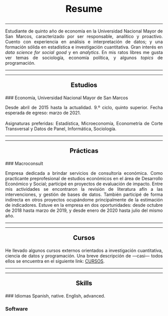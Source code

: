 <p align="center" style="font-size:30px; color: black;"><b>Resume</b></p>

---

<p align="justify">Estudiante de quinto año de economía en la Universidad Nacional Mayor de San Marcos, caracterizado por ser responsable, analítico y proactivo. Cuento con experiencia en análisis e interpretación de datos; y una formación sólida en estadística e investigación cuantitativa. Gran interés en <i>data science for social good</i> y en <i>analytics</i>. En mis ratos libres me gusta ver temas de sociología, economía política, y algunos <i>topics</i> de programación.</p>

---
---

<p align="center" style="font-size:20px; color: black;"><b>Estudios</b></p>
### Economía, Universidad Nacional Mayor de San Marcos
<!--<img src="images/LogoSanmarcos.png?raw=true" width="270" height="71" />-->
<p align="justify">Desde abril de 2015 hasta la actualidad. 9.º ciclo, quinto superior. Fecha esperada de egreso: marzo de 2021.
  <br>
  <br>
Asignaturas preferidas: Estadística, Microeconomía, Econometría de Corte Transversal y Datos de Panel, Informática, Sociología.
</p>

---
---

<p align="center" style="font-size:20px; color: black;"><b>Prácticas</b></p>
### Macroconsult
<!--<img src="images/LogoMacroconsult.png?raw=true" width="220" height="53" />-->
<p align="justify">Empresa dedicada a brindar servicios de consultoría económica. Como practicante preprofesional de estudios económicos en el área de Desarrollo Económico y Social; participé en proyectos de evaluación de impacto. Entre mis actividades se encontraron la revisión de literatura afín a las intervenciones, y gestión de bases de datos. También participé de forma indirecta en otros proyectos ocupándome principalmente de la estimación de indicadores. Estuve en la empresa en dos oportunidades: desde octubre de 2018 hasta marzo de 2019, y desde enero de 2020 hasta julio del mismo año.
</p>

---
---

<p align="center" style="font-size:20px; color: black;"><b>Cursos</b></p>

<p align="justify">He llevado algunos cursos externos orientados a investigación cuantitativa, ciencia de datos y programación. Una breve descripción de —casi— todos ellos se encuentra en el siguiente link: <a href="https://drodrigo96.github.io/courses_page">CURSOS</a>.</p>

---
---

<p align="center" style="font-size:20px; color: black;"><b>Skills</b></p>
### Idiomas
Spanish, native. English, advanced.

### Software
<!--<p align="justify">MS Office, upper intermediate. Stata, upper intermediate. Python 3, intermediate. RStudio, basics. SQL/MySQL, basics.</p>-->
<!--<p style="text-align:center;"><img src="images/LogosSoftware.png?raw=true" width="170" height="164" /></p>-->
   <head>
      <script type = "text/javascript" src = "https://www.gstatic.com/charts/loader.js">
      </script>
      <script type = "text/javascript">
         google.charts.load('current', {packages: ['corechart']});
      </script>
   </head>

   <body>
      <div id = "container" style = "width: 550px; height: 400px; margin: 0 auto">
      </div>
      <script language = "JavaScript">
         function drawChart() {
            // Define the chart to be drawn.
            var data = google.visualization.arrayToDataTable([
               ['Year', 'Nivel', { role: 'tooltip'}, { role: 'style' }],
               ['MS Office\nStata',  3, 'Upper intermediate', '#DB4437'],
               ['Python 3',  2, 'Intermediate','#F0BE32'],
               ['R\nMySQL\nSQL Server',  1, 'Basics', '#2EB67D'],
							 ['JavaScript\nCSS\nHTML',  0.3, 'Front end is important. Currently working on this!', '#4285F4']
            ]);

            var options = {
							hAxis: { textPosition: 'none' , ticks: [0, 1, 2, 3, 4], textStyle:{color: '#FFFFFF'}},
							legend: {position: 'none'},
							width: 500, height: 400,
							bar: {groupWidth: "70%"},
							chartArea: { left: 150, right: 5 },
					};

            // Instantiate and draw the chart.
            var chart = new google.visualization.BarChart(document.getElementById('container'));
            chart.draw(data, options);
         }
         google.charts.setOnLoadCallback(drawChart);
      </script>
   </body>

---
---

<p align="center" style="font-size:13px; color:black;">
  <a href="https://nbviewer.jupyter.org/github/DRodrigo96/SomeProjects/blob/master/Contagio%20COVID-19/Covid19%20Mapa%20Distrital.ipynb" target="_blank">COVID-19.PE: contagios por distrito</a>
  <br>
  <br>
  <iframe src="https://drodrigo96.github.io/COVID19.html" width="400" height="400"></iframe>
 </p>

---

<p align="center" style="font-size:13px; color:black;">
  Perú: educación e ingreso provincial 2019
  <br>
  <br>
  <img src="images/GraficoMapa.svg" width="307" height="450" />

</p>

---

<p align="center" style="font-size:13px; color:black;">
  <a href="https://nbviewer.jupyter.org/github/DRodrigo96/SomeProjects/blob/master/Martos%20WordCloud/MartosCloud.ipynb" target="_blank">Un nuevo premier, ¿qué dijo Walter Martos?</a>
  <br>
  <br>
  <img src="images/MartozSpeech.svg" width="400" height="278" />
 </p>
 
---

<p align="center" style="font-size:13px; color:black;">
  <a href="https://github.com/DRodrigo96/SomeProjects/tree/master/PE%20%C3%ADndice%20de%20proximidad" target="_blank">Índice de proximidad física por sector económico</a>
  <br>
  <br>
  <svg viewBox="0 0 593 397" width="400" height="267" xmlns="http://www.w3.org/2000/svg" xmlns:xlink="http://www.w3.org/1999/xlink" overflow="hidden"><defs><clipPath id="clip0"><rect x="310" y="179" width="593" height="397"/></clipPath><clipPath id="clip1"><rect x="310" y="179" width="592" height="395"/></clipPath><clipPath id="clip2"><rect x="310" y="179" width="592" height="395"/></clipPath><clipPath id="clip3"><rect x="375" y="188" width="505" height="334"/></clipPath><clipPath id="clip4"><rect x="375" y="188" width="505" height="334"/></clipPath><clipPath id="clip5"><rect x="375" y="188" width="505" height="334"/></clipPath><clipPath id="clip6"><rect x="375" y="188" width="505" height="334"/></clipPath><clipPath id="clip7"><rect x="375" y="188" width="505" height="334"/></clipPath><clipPath id="clip8"><rect x="375" y="188" width="505" height="334"/></clipPath><clipPath id="clip9"><rect x="375" y="188" width="505" height="334"/></clipPath><clipPath id="clip10"><rect x="375" y="188" width="505" height="334"/></clipPath><clipPath id="clip11"><rect x="375" y="188" width="505" height="334"/></clipPath><clipPath id="clip12"><rect x="375" y="188" width="505" height="334"/></clipPath><clipPath id="clip13"><rect x="375" y="188" width="505" height="334"/></clipPath><clipPath id="clip14"><rect x="375" y="188" width="505" height="334"/></clipPath><clipPath id="clip15"><rect x="375" y="188" width="505" height="334"/></clipPath><clipPath id="clip16"><rect x="375" y="188" width="505" height="334"/></clipPath><clipPath id="clip17"><rect x="375" y="188" width="505" height="334"/></clipPath><clipPath id="clip18"><rect x="310" y="179" width="592" height="395"/></clipPath><clipPath id="clip19"><rect x="310" y="179" width="592" height="395"/></clipPath><clipPath id="clip20"><rect x="310" y="179" width="592" height="395"/></clipPath><clipPath id="clip21"><rect x="310" y="179" width="592" height="395"/></clipPath><clipPath id="clip22"><rect x="310" y="179" width="592" height="395"/></clipPath><clipPath id="clip23"><rect x="310" y="179" width="592" height="395"/></clipPath><clipPath id="clip24"><rect x="310" y="179" width="592" height="395"/></clipPath><clipPath id="clip25"><rect x="310" y="179" width="592" height="395"/></clipPath><clipPath id="clip26"><rect x="310" y="179" width="592" height="395"/></clipPath><clipPath id="clip27"><rect x="310" y="179" width="592" height="395"/></clipPath><clipPath id="clip28"><rect x="310" y="179" width="592" height="395"/></clipPath><clipPath id="clip29"><rect x="310" y="179" width="592" height="395"/></clipPath><clipPath id="clip30"><rect x="310" y="179" width="592" height="395"/></clipPath><clipPath id="clip31"><rect x="310" y="179" width="592" height="395"/></clipPath><clipPath id="clip32"><rect x="310" y="179" width="592" height="395"/></clipPath><clipPath id="clip33"><rect x="310" y="179" width="592" height="395"/></clipPath><clipPath id="clip34"><rect x="310" y="179" width="592" height="395"/></clipPath><clipPath id="clip35"><rect x="310" y="179" width="592" height="395"/></clipPath><clipPath id="clip36"><rect x="310" y="179" width="592" height="395"/></clipPath><clipPath id="clip37"><rect x="310" y="179" width="592" height="395"/></clipPath><clipPath id="clip38"><rect x="310" y="179" width="592" height="395"/></clipPath><clipPath id="clip39"><rect x="310" y="179" width="592" height="395"/></clipPath><clipPath id="clip40"><rect x="310" y="179" width="592" height="395"/></clipPath><clipPath id="clip41"><rect x="310" y="179" width="592" height="395"/></clipPath><clipPath id="clip42"><rect x="310" y="179" width="592" height="395"/></clipPath><clipPath id="clip43"><rect x="310" y="179" width="592" height="395"/></clipPath><clipPath id="clip44"><rect x="310" y="179" width="592" height="395"/></clipPath><clipPath id="clip45"><rect x="310" y="179" width="592" height="395"/></clipPath><clipPath id="clip46"><rect x="310" y="179" width="592" height="395"/></clipPath><clipPath id="clip47"><rect x="310" y="179" width="592" height="395"/></clipPath><clipPath id="clip48"><rect x="310" y="179" width="592" height="395"/></clipPath><clipPath id="clip49"><rect x="310" y="179" width="592" height="395"/></clipPath><clipPath id="clip50"><rect x="310" y="179" width="592" height="395"/></clipPath><clipPath id="clip51"><rect x="310" y="179" width="592" height="395"/></clipPath><clipPath id="clip52"><rect x="310" y="179" width="592" height="395"/></clipPath><clipPath id="clip53"><rect x="310" y="179" width="592" height="395"/></clipPath><clipPath id="clip54"><rect x="310" y="179" width="592" height="395"/></clipPath><clipPath id="clip55"><rect x="310" y="179" width="592" height="395"/></clipPath><clipPath id="clip56"><rect x="310" y="179" width="592" height="395"/></clipPath><clipPath id="clip57"><rect x="310" y="179" width="592" height="395"/></clipPath><clipPath id="clip58"><rect x="310" y="179" width="592" height="395"/></clipPath><clipPath id="clip59"><rect x="310" y="179" width="592" height="395"/></clipPath><clipPath id="clip60"><rect x="310" y="179" width="592" height="395"/></clipPath><clipPath id="clip61"><rect x="310" y="179" width="592" height="395"/></clipPath><clipPath id="clip62"><rect x="310" y="179" width="592" height="395"/></clipPath><clipPath id="clip63"><rect x="310" y="179" width="593" height="396"/></clipPath><clipPath id="clip64"><rect x="310" y="179" width="593" height="396"/></clipPath></defs><g clip-path="url(#clip0)" transform="translate(-310 -179)"><g clip-path="url(#clip1)"><path d="M0 0 0.000104987 333" stroke="#BFBFBF" stroke-linejoin="round" stroke-miterlimit="10" fill="none" fill-rule="evenodd" transform="matrix(1 0 0 -1 375.5 521.5)"/></g><g clip-path="url(#clip2)"><path d="M375.5 521.5 879.5 521.5" stroke="#BFBFBF" stroke-linejoin="round" stroke-miterlimit="10" fill="none" fill-rule="evenodd"/></g><g clip-path="url(#clip3)"><path d="M380.5 398.5C380.5 380.275 395.275 365.5 413.5 365.5 431.725 365.5 446.5 380.275 446.5 398.5 446.5 416.725 431.725 431.5 413.5 431.5 395.275 431.5 380.5 416.725 380.5 398.5Z" fill="#7030A0" fill-rule="evenodd" fill-opacity="0.101961"/><path d="M380.5 398.5 381.188 391.875 383.125 385.688 386.125 380.063 390.188 375.188 395.063 371.125 400.688 368.125 406.875 366.188 413.5 365.5 420.188 366.188 426.375 368.125 431.938 371.125 436.875 375.188 440.875 380.063 443.938 385.688 445.813 391.875 446.5 398.5 445.813 405.188 443.938 411.375 440.875 416.938 436.875 421.875 431.938 425.875 426.375 428.938 420.188 430.813 413.5 431.5 406.875 430.813 400.688 428.938 395.063 425.875 390.188 421.875 386.125 416.938 383.125 411.375 381.188 405.188ZM382.5 404.917 384.359 410.855 387.237 416.191 391.134 420.927 395.811 424.764 401.205 427.701 407.14 429.5 413.501 430.16 419.924 429.499 425.855 427.702 431.19 424.764 435.927 420.927 439.764 416.19 442.702 410.855 444.499 404.924 445.16 398.501 444.5 392.14 442.701 386.205 439.764 380.811 435.927 376.134 431.191 372.237 425.855 369.359 419.917 367.5 413.501 366.84 407.146 367.5 401.205 369.36 395.811 372.237 391.134 376.134 387.237 380.811 384.36 386.205 382.5 392.146 381.84 398.501Z" fill="#7030A0"/></g><g clip-path="url(#clip4)"><path d="M526.5 396C526.5 386.887 533.887 379.5 543 379.5 552.113 379.5 559.5 386.887 559.5 396 559.5 405.113 552.113 412.5 543 412.5 533.887 412.5 526.5 405.113 526.5 396Z" fill="#7030A0" fill-rule="evenodd" fill-opacity="0.101961"/><path d="M526.5 396 526.813 392.688 527.813 389.625 529.313 386.813 531.375 384.375 533.813 382.313 536.625 380.813 539.688 379.813 543 379.5 546.313 379.813 549.438 380.813 552.25 382.313 554.688 384.375 556.688 386.813 558.188 389.625 559.188 392.688 559.5 396 559.188 399.313 558.188 402.438 556.688 405.25 554.688 407.688 552.25 409.688 549.438 411.188 546.313 412.188 543 412.5 539.688 412.188 536.625 411.188 533.813 409.688 531.375 407.688 529.313 405.25 527.813 402.438 526.813 399.313ZM528.126 399.044 529.046 401.916 530.422 404.497 532.315 406.734 534.556 408.573 537.15 409.956 539.96 410.874 543 411.161 546.044 410.874 548.916 409.954 551.506 408.573 553.74 406.74 555.573 404.506 556.954 401.916 557.874 399.044 558.161 396 557.874 392.96 556.956 390.15 555.573 387.556 553.734 385.315 551.497 383.422 548.916 382.046 546.044 381.126 543 380.839 539.96 381.126 537.15 382.044 534.565 383.422 532.321 385.321 530.422 387.565 529.044 390.15 528.126 392.96 527.839 396Z" fill="#7030A0"/></g><g clip-path="url(#clip5)"><path d="M505.5 478C505.5 474.962 508.186 472.5 511.5 472.5 514.814 472.5 517.5 474.962 517.5 478 517.5 481.038 514.814 483.5 511.5 483.5 508.186 483.5 505.5 481.038 505.5 478Z" fill="#7030A0" fill-rule="evenodd" fill-opacity="0.101961"/><path d="M505.5 478 506 475.875 507.25 474.125 509.188 472.938 511.5 472.5 513.813 472.938 515.75 474.125 517 475.875 517.5 478 517 480.125 515.75 481.875 513.813 483.063 511.5 483.5 509.188 483.063 507.25 481.875 506 480.125ZM507.238 479.564 508.178 480.88 509.676 481.798 511.5 482.143 513.324 481.798 514.822 480.88 515.762 479.564 516.13 478 515.762 476.436 514.822 475.12 513.324 474.202 511.5 473.857 509.676 474.202 508.178 475.12 507.238 476.436 506.87 478Z" fill="#7030A0"/></g><g clip-path="url(#clip6)"><path d="M665.5 309C665.5 300.992 671.992 294.5 680 294.5 688.008 294.5 694.5 300.992 694.5 309 694.5 317.008 688.008 323.5 680 323.5 671.992 323.5 665.5 317.008 665.5 309Z" fill="#7030A0" fill-rule="evenodd" fill-opacity="0.101961"/><path d="M665.5 309 665.813 306.063 666.625 303.375 668 300.875 669.75 298.75 671.875 297 674.375 295.625 677.063 294.813 680 294.5 682.938 294.813 685.688 295.625 688.125 297 690.25 298.75 692.063 300.875 693.375 303.375 694.188 306.063 694.5 309 694.188 311.938 693.375 314.688 692.063 317.125 690.25 319.25 688.125 321.063 685.688 322.375 682.938 323.188 680 323.5 677.063 323.188 674.375 322.375 671.875 321.063 669.75 319.25 668 317.125 666.625 314.688 665.813 311.938ZM667.126 311.676 667.861 314.164 669.104 316.368 670.705 318.312 672.627 319.951 674.882 321.136 677.328 321.875 680 322.159 682.676 321.875 685.177 321.136 687.368 319.956 689.304 318.304 690.956 316.368 692.136 314.177 692.875 311.676 693.159 309 692.875 306.328 692.135 303.882 690.951 301.627 689.312 299.705 687.368 298.104 685.164 296.861 682.676 296.126 680 295.841 677.328 296.125 674.895 296.861 672.627 298.108 670.697 299.697 669.108 301.627 667.861 303.895 667.125 306.328 666.841 309Z" fill="#7030A0"/></g><g clip-path="url(#clip7)"><path d="M499.5 387.5C499.5 372.036 512.036 359.5 527.5 359.5 542.964 359.5 555.5 372.036 555.5 387.5 555.5 402.964 542.964 415.5 527.5 415.5 512.036 415.5 499.5 402.964 499.5 387.5Z" fill="#7030A0" fill-rule="evenodd" fill-opacity="0.101961"/><path d="M499.5 387.5 500.063 381.875 501.688 376.625 504.313 371.875 507.688 367.688 511.875 364.313 516.625 361.688 521.875 360.063 527.5 359.5 533.125 360.063 538.438 361.688 543.188 364.313 547.313 367.688 550.75 371.875 553.313 376.625 554.938 381.875 555.5 387.5 554.938 393.125 553.313 398.438 550.75 403.188 547.313 407.313 543.188 410.75 538.438 413.313 533.125 414.938 527.5 415.5 521.875 414.938 516.625 413.313 511.875 410.75 507.688 407.313 504.313 403.188 501.688 398.438 500.063 393.125ZM501.376 392.861 502.922 397.914 505.421 402.437 508.636 406.366 512.621 409.638 517.144 412.077 522.141 413.624 527.5 414.16 532.861 413.624 537.921 412.076 542.437 409.64 546.366 406.366 549.64 402.437 552.076 397.921 553.624 392.861 554.16 387.5 553.624 382.141 552.077 377.144 549.638 372.621 546.366 368.636 542.437 365.421 537.914 362.922 532.861 361.376 527.5 360.84 522.141 361.376 517.15 362.921 512.621 365.423 508.636 368.636 505.423 372.621 502.921 377.15 501.376 382.141 500.84 387.5Z" fill="#7030A0"/></g><g clip-path="url(#clip8)"><path d="M593.5 356C593.5 346.887 600.664 339.5 609.5 339.5 618.337 339.5 625.5 346.887 625.5 356 625.5 365.113 618.337 372.5 609.5 372.5 600.664 372.5 593.5 365.113 593.5 356Z" fill="#7030A0" fill-rule="evenodd" fill-opacity="0.101961"/><path d="M593.5 356 593.813 352.688 594.75 349.625 596.25 346.813 598.188 344.375 600.563 342.313 603.313 340.813 606.313 339.813 609.5 339.5 612.75 339.813 615.75 340.813 618.438 342.313 620.813 344.375 622.75 346.813 624.25 349.625 625.188 352.688 625.5 356 625.188 359.313 624.25 362.438 622.75 365.25 620.813 367.688 618.438 369.688 615.75 371.188 612.75 372.188 609.5 372.5 606.313 372.188 603.313 371.188 600.563 369.688 598.188 367.688 596.25 365.25 594.75 362.438 593.813 359.313ZM595.128 359.056 595.989 361.927 597.369 364.515 599.148 366.754 601.319 368.581 603.847 369.96 606.592 370.875 609.501 371.16 612.472 370.875 615.21 369.962 617.676 368.585 619.852 366.754 621.631 364.515 623.011 361.927 623.872 359.056 624.161 356 623.873 352.948 623.013 350.139 621.631 347.547 619.845 345.301 617.667 343.41 615.21 342.038 612.472 341.125 609.501 340.84 606.592 341.125 603.847 342.04 601.328 343.414 599.155 345.301 597.369 347.547 595.987 350.139 595.127 352.948 594.839 356Z" fill="#7030A0"/></g><g clip-path="url(#clip9)"><path d="M799.5 411.5C799.5 403.216 805.992 396.5 814 396.5 822.008 396.5 828.5 403.216 828.5 411.5 828.5 419.784 822.008 426.5 814 426.5 805.992 426.5 799.5 419.784 799.5 411.5Z" fill="#7030A0" fill-rule="evenodd" fill-opacity="0.101961"/><path d="M799.5 411.5 799.813 408.5 800.625 405.688 802 403.125 803.75 400.938 805.875 399.063 808.375 397.688 811.063 396.813 814 396.5 816.938 396.813 819.688 397.688 822.125 399.063 824.25 400.938 826.063 403.125 827.375 405.688 828.188 408.5 828.5 411.5 828.188 414.5 827.375 417.375 826.063 419.875 824.25 422.125 822.125 423.938 819.688 425.313 816.938 426.188 814 426.5 811.063 426.188 808.375 425.313 805.875 423.938 803.75 422.125 802 419.875 800.625 417.375 799.813 414.5ZM801.127 414.248 801.867 416.866 803.117 419.14 804.719 421.199 806.637 422.835 808.907 424.084 811.343 424.876 814 425.159 816.662 424.876 819.152 424.084 821.358 422.84 823.29 421.192 824.943 419.14 826.13 416.879 826.873 414.248 827.159 411.5 826.874 408.756 826.13 406.181 824.943 403.863 823.29 401.868 821.348 400.155 819.152 398.916 816.662 398.124 814 397.841 811.343 398.124 808.907 398.916 806.647 400.16 804.719 401.861 803.117 403.863 801.867 406.193 801.126 408.756 800.841 411.5Z" fill="#7030A0"/></g><g clip-path="url(#clip10)"><path d="M560.5 351C560.5 348.515 562.515 346.5 565 346.5 567.485 346.5 569.5 348.515 569.5 351 569.5 353.485 567.485 355.5 565 355.5 562.515 355.5 560.5 353.485 560.5 351Z" fill="#7030A0" fill-rule="evenodd" fill-opacity="0.101961"/><path d="M560.5 351 560.875 349.25 561.813 347.813 563.25 346.875 565 346.5 566.75 346.875 568.188 347.813 569.125 349.25 569.5 351 569.125 352.75 568.188 354.188 566.75 355.125 565 355.5 563.25 355.125 561.813 354.188 560.875 352.75ZM562.127 352.229 562.776 353.224 563.771 353.873 565 354.136 566.229 353.873 567.224 353.224 567.873 352.229 568.136 351 567.873 349.771 567.224 348.776 566.229 348.127 565 347.864 563.771 348.127 562.776 348.776 562.127 349.771 561.864 351Z" fill="#7030A0"/></g><g clip-path="url(#clip11)"><path d="M527.5 338.5C527.5 337.395 528.396 336.5 529.5 336.5 530.605 336.5 531.5 337.395 531.5 338.5 531.5 339.605 530.605 340.5 529.5 340.5 528.396 340.5 527.5 339.605 527.5 338.5Z" fill="#7030A0" fill-rule="evenodd" fill-opacity="0.101961"/><path d="M527.5 338.5 528.125 337.125 529.5 336.5 530.938 337.125 531.5 338.5 530.938 339.938 529.5 340.5 528.125 339.938ZM529.132 338.909 529.511 339.064 529.908 338.908 530.064 338.511 529.909 338.132 529.512 337.959 529.132 338.132 528.959 338.512Z" fill="#7030A0"/></g><g clip-path="url(#clip12)"><path d="M487.5 359C487.5 357.067 488.843 355.5 490.5 355.5 492.157 355.5 493.5 357.067 493.5 359 493.5 360.933 492.157 362.5 490.5 362.5 488.843 362.5 487.5 360.933 487.5 359Z" fill="#7030A0" fill-rule="evenodd" fill-opacity="0.101961"/><path d="M487.5 359 487.75 357.688 488.375 356.563 489.375 355.813 490.5 355.5 491.688 355.813 492.625 356.563 493.25 357.688 493.5 359 493.25 360.375 492.625 361.5 491.688 362.25 490.5 362.5 489.375 362.25 488.375 361.5 487.75 360.375ZM489.023 359.92 489.403 360.604 489.945 361.011 490.508 361.136 491.102 361.011 491.587 360.623 491.978 359.92 492.144 359.006 491.98 358.148 491.587 357.44 491.075 357.03 490.509 356.881 489.974 357.03 489.403 357.459 489.02 358.148 488.856 359.006Z" fill="#7030A0"/></g><g clip-path="url(#clip13)"><path d="M483.5 342.5C483.5 338.082 487.306 334.5 492 334.5 496.694 334.5 500.5 338.082 500.5 342.5 500.5 346.918 496.694 350.5 492 350.5 487.306 350.5 483.5 346.918 483.5 342.5Z" fill="#7030A0" fill-rule="evenodd" fill-opacity="0.101961"/><path d="M483.5 342.5 484.188 339.375 486 336.875 488.688 335.125 492 334.5 495.313 335.125 498.063 336.875 499.813 339.375 500.5 342.5 499.813 345.625 498.063 348.188 495.313 349.875 492 350.5 488.688 349.875 486 348.188 484.188 345.625ZM485.432 345.075 486.935 347.2 489.183 348.612 492 349.143 494.824 348.61 497.122 347.2 498.566 345.086 499.135 342.5 498.568 339.922 497.123 337.857 494.813 336.388 492 335.857 489.194 336.386 486.935 337.858 485.43 339.933 484.865 342.5Z" fill="#7030A0"/></g><g clip-path="url(#clip14)"><path d="M580.5 259C580.5 253.753 584.529 249.5 589.5 249.5 594.471 249.5 598.5 253.753 598.5 259 598.5 264.247 594.471 268.5 589.5 268.5 584.529 268.5 580.5 264.247 580.5 259Z" fill="#7030A0" fill-rule="evenodd" fill-opacity="0.101961"/><path d="M580.5 259 580.688 257.125 581.188 255.313 583.125 252.313 586 250.25 587.688 249.688 589.5 249.5 591.313 249.688 593 250.25 595.875 252.313 597.813 255.313 598.5 259 597.813 262.688 595.875 265.75 593 267.75 591.313 268.313 589.5 268.5 587.688 268.313 586 267.75 583.125 265.75 581.188 262.688 580.688 260.938ZM582.003 260.688 582.417 262.137 584.108 264.809 586.604 266.546 587.97 267.001 589.5 267.16 591.03 267.001 592.396 266.546 594.892 264.809 596.549 262.191 597.144 259 596.55 255.815 594.892 253.248 592.387 251.451 591.03 250.999 589.5 250.84 587.97 250.999 586.613 251.451 584.108 253.248 582.419 255.864 582.003 257.37 581.84 259.002Z" fill="#7030A0"/></g><g clip-path="url(#clip15)"><path d="M654.5 226.5C654.5 222.082 658.082 218.5 662.5 218.5 666.918 218.5 670.5 222.082 670.5 226.5 670.5 230.918 666.918 234.5 662.5 234.5 658.082 234.5 654.5 230.918 654.5 226.5Z" fill="#7030A0" fill-rule="evenodd" fill-opacity="0.101961"/><path d="M654.5 226.5 655.125 223.375 656.875 220.875 659.375 219.125 662.5 218.5 665.625 219.125 668.188 220.875 669.875 223.375 670.5 226.5 669.875 229.625 668.188 232.188 665.625 233.875 662.5 234.5 659.375 233.875 656.875 232.188 655.125 229.625ZM656.379 229.097 657.832 231.225 659.899 232.62 662.5 233.14 665.109 232.619 667.225 231.225 668.619 229.109 669.14 226.5 668.62 223.899 667.225 221.832 665.097 220.379 662.5 219.86 659.911 220.378 657.832 221.832 656.378 223.911 655.86 226.5Z" fill="#7030A0"/></g><g clip-path="url(#clip16)"><path d="M797.5 287.5C797.5 284.186 800.41 281.5 804 281.5 807.59 281.5 810.5 284.186 810.5 287.5 810.5 290.814 807.59 293.5 804 293.5 800.41 293.5 797.5 290.814 797.5 287.5Z" fill="#7030A0" fill-rule="evenodd" fill-opacity="0.101961"/><path d="M797.5 287.5 798 285.188 799.438 283.25 801.5 282 804 281.5 806.563 282 808.625 283.25 810 285.188 810.5 287.5 810 289.813 808.625 291.75 806.563 293 804 293.5 801.5 293 799.438 291.75 798 289.813ZM799.242 289.249 800.352 290.745 801.991 291.739 804.003 292.141 806.074 291.737 807.698 290.753 808.755 289.264 809.136 287.5 808.755 285.736 807.698 284.247 806.074 283.263 804.003 282.859 801.991 283.262 800.352 284.255 799.242 285.751 798.864 287.5Z" fill="#7030A0"/></g><g clip-path="url(#clip17)"><path d="M601.5 414C601.5 405.44 608.44 398.5 617 398.5 625.56 398.5 632.5 405.44 632.5 414 632.5 422.56 625.56 429.5 617 429.5 608.44 429.5 601.5 422.56 601.5 414Z" fill="#7030A0" fill-rule="evenodd" fill-opacity="0.101961"/><path d="M601.5 414 601.813 410.875 602.75 408 604.188 405.375 606.063 403.063 608.375 401.188 611 399.75 613.875 398.813 617 398.5 620.125 398.813 623.063 399.75 625.688 401.188 627.938 403.063 629.875 405.375 631.313 408 632.188 410.875 632.5 414 632.188 417.125 631.313 420.063 629.875 422.688 627.938 424.938 625.688 426.875 623.063 428.313 620.125 429.188 617 429.5 613.875 429.188 611 428.313 608.375 426.875 606.063 424.938 604.188 422.688 602.75 420.063 601.813 417.125ZM603.125 416.853 603.981 419.535 605.295 421.934 607.01 423.992 609.131 425.769 611.52 427.077 614.138 427.874 617 428.16 619.866 427.873 622.546 427.075 624.924 425.773 626.992 423.992 628.773 421.924 630.075 419.546 630.873 416.866 631.16 414 630.874 411.138 630.077 408.52 628.769 406.131 626.992 404.01 624.934 402.295 622.535 400.981 619.853 400.125 617 399.84 614.151 400.125 611.531 400.979 609.121 402.299 607.01 404.01 605.299 406.121 603.979 408.532 603.125 411.151 602.84 414Z" fill="#7030A0"/></g><g clip-path="url(#clip18)"><path d="M413.5 398.5 429.5 443.5" stroke="#7F7F7F" stroke-width="0.666667" stroke-linejoin="round" stroke-miterlimit="10" fill="none"/></g><g clip-path="url(#clip19)"><path d="M542.5 396.5 543.5 442.5 549.5 442.5" stroke="#7F7F7F" stroke-width="0.666667" stroke-linejoin="round" stroke-miterlimit="10" fill="none"/></g><g clip-path="url(#clip20)"><path d="M511.5 478.5 490.5 490.5" stroke="#7F7F7F" stroke-width="0.666667" stroke-linejoin="round" stroke-miterlimit="10" fill="none"/></g><g clip-path="url(#clip21)"><path d="M679.5 309.5 715.5 279.5" stroke="#7F7F7F" stroke-width="0.666667" stroke-linejoin="round" stroke-miterlimit="10" fill="none"/></g><g clip-path="url(#clip22)"><path d="M527.5 387.5 524.5 425.5 518.5 425.5" stroke="#7F7F7F" stroke-width="0.666667" stroke-linejoin="round" stroke-miterlimit="10" fill="none"/></g><g clip-path="url(#clip23)"><path d="M609.5 356.5 630.5 357.5 636.5 357.5" stroke="#7F7F7F" stroke-width="0.666667" stroke-linejoin="round" stroke-miterlimit="10" fill="none"/></g><g clip-path="url(#clip24)"><path d="M813.5 411.5 801.5 439.5" stroke="#7F7F7F" stroke-width="0.666667" stroke-linejoin="round" stroke-miterlimit="10" fill="none"/></g><g clip-path="url(#clip25)"><path d="M564.5 351.5 594.5 329.5" stroke="#7F7F7F" stroke-width="0.666667" stroke-linejoin="round" stroke-miterlimit="10" fill="none"/></g><g clip-path="url(#clip26)"><path d="M529.5 338.5 498.5 283.5" stroke="#7F7F7F" stroke-width="0.666667" stroke-linejoin="round" stroke-miterlimit="10" fill="none"/></g><g clip-path="url(#clip27)"><path d="M490.5 359.5 433.5 343.5" stroke="#7F7F7F" stroke-width="0.666667" stroke-linejoin="round" stroke-miterlimit="10" fill="none"/></g><g clip-path="url(#clip28)"><path d="M491.5 342.5 467.5 308.5" stroke="#7F7F7F" stroke-width="0.666667" stroke-linejoin="round" stroke-miterlimit="10" fill="none"/></g><g clip-path="url(#clip29)"><path d="M589.5 258.5 600.5 240.5" stroke="#7F7F7F" stroke-width="0.666667" stroke-linejoin="round" stroke-miterlimit="10" fill="none"/></g><g clip-path="url(#clip30)"><path d="M662.5 226.5 669.5 209.5 675.5 209.5" stroke="#7F7F7F" stroke-width="0.666667" stroke-linejoin="round" stroke-miterlimit="10" fill="none"/></g><g clip-path="url(#clip31)"><path d="M804.5 287.5 806.5 266.5" stroke="#7F7F7F" stroke-width="0.666667" stroke-linejoin="round" stroke-miterlimit="10" fill="none"/></g><g clip-path="url(#clip32)"><path d="M616.5 413.5 618.5 443.5 624.5 443.5" stroke="#7F7F7F" stroke-width="0.666667" stroke-linejoin="round" stroke-miterlimit="10" fill="none"/></g><g clip-path="url(#clip33)"><text fill="#404040" font-family="Calibri,Calibri_MSFontService,sans-serif" font-weight="300" font-size="13" transform="translate(393.917 458)">Agro. y pesca</text></g><g clip-path="url(#clip34)"><text fill="#404040" font-family="Calibri,Calibri_MSFontService,sans-serif" font-weight="300" font-size="13" transform="translate(553.752 447)">Manufactura</text></g><g clip-path="url(#clip35)"><text fill="#404040" font-family="Calibri,Calibri_MSFontService,sans-serif" font-weight="300" font-size="13" transform="translate(458.583 505)">Elec. y Agua</text></g><g clip-path="url(#clip36)"><text fill="#404040" font-family="Calibri,Calibri_MSFontService,sans-serif" font-weight="300" font-size="13" transform="translate(680.262 275)">Construcción</text></g><g clip-path="url(#clip37)"><text fill="#404040" font-family="Calibri,Calibri_MSFontService,sans-serif" font-weight="300" font-size="13" transform="translate(462.902 430)">Comercio</text></g><g clip-path="url(#clip38)"><text fill="#404040" font-family="Calibri,Calibri_MSFontService,sans-serif" font-weight="300" font-size="13" transform="translate(640.255 362)">Transporte</text></g><g clip-path="url(#clip39)"><text fill="#404040" font-family="Calibri,Calibri_MSFontService,sans-serif" font-weight="300" font-size="13" transform="translate(768.419 455)">Aloja. y rest.</text></g><g clip-path="url(#clip40)"><text fill="#404040" font-family="Calibri,Calibri_MSFontService,sans-serif" font-weight="300" font-size="13" transform="translate(554.226 324)">Infor. y comun.</text></g><g clip-path="url(#clip41)"><text fill="#404040" font-family="Calibri,Calibri_MSFontService,sans-serif" font-weight="300" font-size="13" transform="translate(456.752 278)">Act. Financieras</text></g><g clip-path="url(#clip42)"><text fill="#404040" font-family="Calibri,Calibri_MSFontService,sans-serif" font-weight="300" font-size="13" transform="translate(386.009 338)">Act. Profesionales</text></g><g clip-path="url(#clip43)"><text fill="#404040" font-family="Calibri,Calibri_MSFontService,sans-serif" font-weight="300" font-size="13" transform="translate(433.861 303)">Serv. Admin.</text></g><g clip-path="url(#clip44)"><text fill="#404040" font-family="Calibri,Calibri_MSFontService,sans-serif" font-weight="300" font-size="13" transform="translate(565.904 235)">Adm. Pública</text></g><g clip-path="url(#clip45)"><text fill="#404040" font-family="Calibri,Calibri_MSFontService,sans-serif" font-weight="300" font-size="13" transform="translate(679.105 214)">Enseñanza privada</text></g><g clip-path="url(#clip46)"><text fill="#404040" font-family="Calibri,Calibri_MSFontService,sans-serif" font-weight="300" font-size="13" transform="translate(791.468 261)">Salud</text></g><g clip-path="url(#clip47)"><text fill="#404040" font-family="Calibri,Calibri_MSFontService,sans-serif" font-weight="300" font-size="13" transform="translate(628.625 448)">Otros servicios</text></g><g clip-path="url(#clip48)"><text fill="#595959" font-family="Calibri,Calibri_MSFontService,sans-serif" font-weight="300" font-size="13" transform="translate(339.42 525)">0.00</text></g><g clip-path="url(#clip49)"><text fill="#595959" font-family="Calibri,Calibri_MSFontService,sans-serif" font-weight="300" font-size="13" transform="translate(339.42 453)">0.50</text></g><g clip-path="url(#clip50)"><text fill="#595959" font-family="Calibri,Calibri_MSFontService,sans-serif" font-weight="300" font-size="13" transform="translate(339.42 381)">1.00</text></g><g clip-path="url(#clip51)"><text fill="#595959" font-family="Calibri,Calibri_MSFontService,sans-serif" font-weight="300" font-size="13" transform="translate(339.42 308)">1.50</text></g><g clip-path="url(#clip52)"><text fill="#595959" font-family="Calibri,Calibri_MSFontService,sans-serif" font-weight="300" font-size="13" transform="translate(339.42 236)">2.00</text></g><g clip-path="url(#clip53)"><text fill="#333333" font-family="Calibri,Calibri_MSFontService,sans-serif" font-weight="300" font-size="13" transform="translate(363.558 543)">45.0</text></g><g clip-path="url(#clip54)"><text fill="#333333" font-family="Calibri,Calibri_MSFontService,sans-serif" font-weight="300" font-size="13" transform="translate(435.642 543)">50.0</text></g><g clip-path="url(#clip55)"><text fill="#333333" font-family="Calibri,Calibri_MSFontService,sans-serif" font-weight="300" font-size="13" transform="translate(507.727 543)">55.0</text></g><g clip-path="url(#clip56)"><text fill="#333333" font-family="Calibri,Calibri_MSFontService,sans-serif" font-weight="300" font-size="13" transform="translate(579.812 543)">60.0</text></g><g clip-path="url(#clip57)"><text fill="#333333" font-family="Calibri,Calibri_MSFontService,sans-serif" font-weight="300" font-size="13" transform="translate(651.897 543)">65.0</text></g><g clip-path="url(#clip58)"><text fill="#333333" font-family="Calibri,Calibri_MSFontService,sans-serif" font-weight="300" font-size="13" transform="translate(723.981 543)">70.0</text></g><g clip-path="url(#clip59)"><text fill="#333333" font-family="Calibri,Calibri_MSFontService,sans-serif" font-weight="300" font-size="13" transform="translate(796.066 543)">75.0</text></g><g clip-path="url(#clip60)"><text fill="#333333" font-family="Calibri,Calibri_MSFontService,sans-serif" font-weight="300" font-size="13" transform="translate(868.151 543)">80.0</text></g><g clip-path="url(#clip61)"><text font-family="Calibri,Calibri_MSFontService,sans-serif" font-weight="300" font-size="13" transform="matrix(6.12323e-17 -1 1 6.12323e-17 325.928 445)">Ingreso Bruto Mensual Promedio</text></g><g clip-path="url(#clip62)"><text font-family="Calibri,Calibri_MSFontService,sans-serif" font-weight="300" font-size="13" transform="translate(571.398 568)">Índice de proximidad</text></g><g clip-path="url(#clip63)"><path d="M367.5 379.5 875.781 379.5" stroke="#BFBFBF" stroke-width="0.666667" stroke-miterlimit="8" fill="none" fill-rule="evenodd"/></g><g clip-path="url(#clip64)"><path d="M0 0 0.000104987 329.932" stroke="#BFBFBF" stroke-width="0.666667" stroke-miterlimit="8" fill="none" fill-rule="evenodd" transform="matrix(1 0 0 -1 542.5 525.432)"/></g></g></svg>
</p>

---

<p align="center" style="font-size:13px; color:black;">
  Componentes del ingreso de los hogares peruanos
  <br>
  <br>
  <img src="images/GraficoComponentes.svg" width="400" height="260" /> 
</p>

---
<p style="font-size:11px">Page template forked from <a href="https://github.com/evanca">evanca</a></p>
<!-- Remove above link if you don't want to attibute -->

